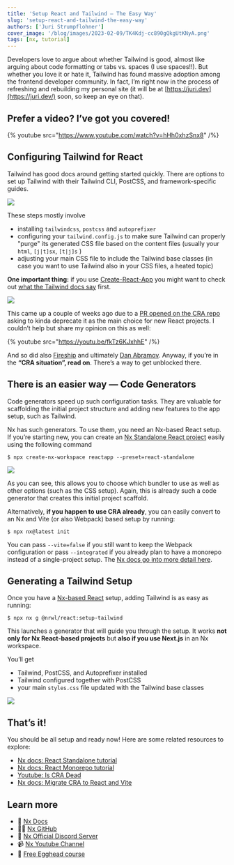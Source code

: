 ```yaml
---
title: 'Setup React and Tailwind — The Easy Way'
slug: 'setup-react-and-tailwind-the-easy-way'
authors: ['Juri Strumpflohner']
cover_image: '/blog/images/2023-02-09/TK4Kdj-cc890gQkgUtKNyA.png'
tags: [nx, tutorial]
---
```


Developers love to argue about whether Tailwind is good, almost like arguing about code formatting or tabs vs. spaces (I use spaces!!). But whether you love it or hate it, Tailwind has found massive adoption among the frontend developer community. In fact, I’m right now in the process of refreshing and rebuilding my personal site (it will be at [https://juri.dev](https://juri.dev/) soon, so keep an eye on that).

## Prefer a video? I’ve got you covered!

{% youtube src="https://www.youtube.com/watch?v=hHh0xhzSnx8" /%}

## Configuring Tailwind for React

Tailwind has good docs around getting started quickly. There are options to set up Tailwind with their Tailwind CLI, PostCSS, and framework-specific guides.

![](/blog/images/2023-02-09/Z6SYFsnv-oA5FHz-.avif)

These steps mostly involve

- installing `tailwindcss`, `postcss` and `autoprefixer`
- configuring your `tailwind.config.js` to make sure Tailwind can properly "purge" its generated CSS file based on the content files (usually your `html`, `[j|t]sx`, `[t|j]s` )
- adjusting your main CSS file to include the Tailwind base classes (in case you want to use Tailwind also in your CSS files, a heated topic)

**One important thing:** if you use [Create-React-App](https://create-react-app.dev/) you might want to check out [what the Tailwind docs say](https://tailwindcss.com/docs/guides/create-react-app) first.

![](/blog/images/2023-02-09/tcPmgZM4SjA2QM80.avif)

This came up a couple of weeks ago due to a [PR opened on the CRA repo](https://github.com/reactjs/reactjs.org/pull/5487) asking to kinda deprecate it as the main choice for new React projects. I couldn’t help but share my opinion on this as well:

{% youtube src="https://youtu.be/fkTz6KJxhhE" /%}

And so did also [Fireship](https://youtu.be/2OTq15A5s0Y) and ultimately [Dan Abramov](https://github.com/reactjs/reactjs.org/pull/5487#issuecomment-1409720741). Anyway, if you’re in the **“CRA situation”, read on**. There’s a way to get unblocked there.

## There is an easier way — Code Generators

Code generators speed up such configuration tasks. They are valuable for scaffolding the initial project structure and adding new features to the app setup, such as Tailwind.

Nx has such generators. To use them, you need an Nx-based React setup. If you’re starting new, you can create an [Nx Standalone React project](/getting-started/tutorials/react-standalone-tutorial) easily using the following command

```shell
$ npx create-nx-workspace reactapp --preset=react-standalone
```

![](/blog/images/2023-02-09/Zw73l-Hm4PBi1mBD.avif)

As you can see, this allows you to choose which bundler to use as well as other options (such as the CSS setup). Again, this is already such a code generator that creates this initial project scaffold.

Alternatively, **if you happen to use CRA already**, you can easily convert to an Nx and Vite (or also Webpack) based setup by running:

```shell
$ npx nx@latest init
```

You can pass `--vite=false` if you still want to keep the Webpack configuration or pass `--integrated` if you already plan to have a monorepo instead of a single-project setup. The [Nx docs go into more detail here](/recipes/adopting-nx/adding-to-existing-project).

## Generating a Tailwind Setup

Once you have a [Nx-based React](/getting-started/tutorials/react-standalone-tutorial) setup, adding Tailwind is as easy as running:

```shell
$ npx nx g @nrwl/react:setup-tailwind
```

This launches a generator that will guide you through the setup. It works **not only for Nx React-based projects** but **also if you use Next.js** in an Nx workspace.

You’ll get

- Tailwind, PostCSS, and Autoprefixer installed
- Tailwind configured together with PostCSS
- your main `styles.css` file updated with the Tailwind base classes

![](/blog/images/2023-02-09/lOVFEvRc7Wrsm5V_.avif)

## That’s it!

You should be all setup and ready now! Here are some related resources to explore:

- [Nx docs: React Standalone tutorial](/getting-started/tutorials/react-standalone-tutorial)
- [Nx docs: React Monorepo tutorial](/getting-started/tutorials/react-monorepo-tutorial)
- [Youtube: Is CRA Dead](https://youtu.be/fkTz6KJxhhE)
- [Nx docs: Migrate CRA to React and Vite](/recipes/adopting-nx/adding-to-existing-project)

## Learn more

- 🧠 [Nx Docs](/getting-started/intro)
- 👩‍💻 [Nx GitHub](https://github.com/nrwl/nx)
- 💬 [Nx Official Discord Server](https://go.nx.dev/community)
- 📹 [Nx Youtube Channel](https://www.youtube.com/@nxdevtools)
- 🥚 [Free Egghead course](https://egghead.io/courses/scale-react-development-with-nx-4038)
